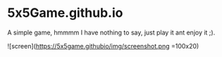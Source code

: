 5x5Game.github.io
=============

A simple game, hmmmm I have nothing to say, just play it ant enjoy it ;).

![screen](https://5x5game.githubio/img/screenshot.png =100x20)